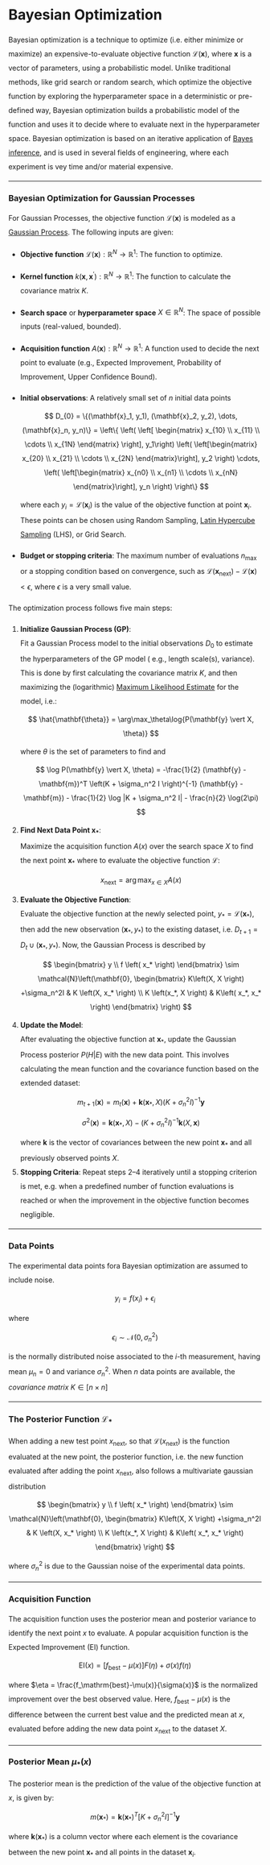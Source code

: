 <style> 
  p {line-height: 2;}
  ul {line-height: 2;}
  ol {line-height: 2;}
</style>

# Bayesian Optimization

Bayesian optimization is a technique to optimize (i.e. either minimize or maximize) an expensive-to-evaluate objective
function $\mathscr{L}(\mathbf{x})$, where $\mathbf{x}$ is a vector of parameters, using a probabilistic model. Unlike
traditional methods, like grid search or random search, which optimize the objective function by exploring the
hyperparameter space in a deterministic or pre-defined way, Bayesian optimization builds a probabilistic model of the
function and uses it to decide where to evaluate next in the hyperparameter space. Bayesian optimization is based
on an iterative application of [Bayes inference](bayesian_inference), and is used in several fields of engineering,
where each experiment is vey time and/or material expensive.

---

### Bayesian Optimization for Gaussian Processes

For Gaussian Processes, the objective function $\mathscr{L}(\mathbf{x})$ is modeled as
a [Gaussian Process](gaussian_process.md). The following inputs are given:

- **Objective function** $\mathscr{L}(\mathbf{x}): \mathbb{R}^N \rightarrow \mathbb{R}^1$: The function to
  optimize.
- **Kernel function** $k(\mathbf{x}, \mathbf{x}^\prime): \mathbb{R}^N \rightarrow \mathbb{R}^1$: The function to
  calculate the covariance matrix $K$.
- **Search space** or **hyperparameter space** $X \in \mathbb{R}^N$: The space of possible inputs (real-valued,
  bounded).
- **Acquisition function** $A(\mathbf{x}): \mathbb{R}^N \rightarrow \mathbb{R}^1$: A function used to decide the next
  point to evaluate (e.g., Expected Improvement, Probability of Improvement, Upper Confidence Bound).
- **Initial observations**: A relatively small set of $n$ initial data
  points
  $$
  D_{0} = \{(\mathbf{x}_1, y_1), (\mathbf{x}_2, y_2), \dots, (\mathbf{x}_n, y_n)\} =
  \left\{
  \left( \left[ \begin{matrix} x_{10} \\ x_{11} \\ \cdots \\ x_{1N} \end{matrix} \right], y_1\right)
  \left( \left[\begin{matrix} x_{20} \\ x_{21} \\ \cdots \\ x_{2N} \end{matrix}\right], y_2 \right)
  \cdots,
  \left( \left[\begin{matrix} x_{n0} \\ x_{n1} \\ \cdots \\ x_{nN} \end{matrix}\right], y_n \right)
  \right\}
  $$
  where each $y_i = \mathscr{L}(\mathbf{x}_i)$ is the value of the objective function at point $\mathbf{x}_i$. These
  points can be chosen using Random Sampling, [Latin Hypercube Sampling](latin_hypercube_sampling.md) (LHS), or Grid
  Search.

- **Budget or stopping criteria**: The maximum number of evaluations $n_\mathrm{max}$ or a stopping condition based on
  convergence, such as $\mathscr{L}(\mathbf{x}_\mathrm{next}) - \mathscr{L}(\mathbf{x}) < \epsilon$, where $\epsilon$ is
  a very small value.

The optimization process follows five main steps:

1. **Initialize Gaussian Process (GP)**:  
   Fit a Gaussian Process model to the initial observations $D_0$ to estimate the hyperparameters of the GP model (
   e.g., length scale(s), variance). This is done by first calculating the covariance matrix $K$, and then maximizing
   the (logarithmic) [Maximum Likelihood Estimate](maximum_likelihood_estimation.md) for the model, i.e.:
   $$
   \hat{\mathbf{\theta}} = \arg\max_\theta\log{P(\mathbf{y} \vert X, \theta)}
   $$
   where $\theta$ is the set of parameters to find and
   $$
   \log P(\mathbf{y} \vert X, \theta) = -\frac{1}{2} (\mathbf{y} - \mathbf{m})^T \left(K +
   \sigma_n^2 I \right)^{-1} (\mathbf{y} - \mathbf{m}) - \frac{1}{2} \log |K + \sigma_n^2 I| -
   \frac{n}{2} \log(2\pi)
   $$
2. **Find Next Data Point $\mathbf{x}_*$**:  
   Maximize the acquisition function $A(x)$ over the search space $X$ to find the next point $\mathbf{x}_*$ where to
   evaluate the objective function $\mathscr{L}$:
   $$
   x_{\text{next}} = \arg\max_{x \in X} A(x)
   $$
3. **Evaluate the Objective Function**:  
   Evaluate the objective function at the newly selected point, $y_* = \mathscr{L}(\mathbf{x}_*)$, then add the new
   observation $\left(\mathbf{x}_*, y_* \right)$ to the existing dataset,
   i.e. $D_{t+1}=D_t \cup \left(\mathbf{x}_*, y_* \right)$. Now, the Gaussian Process is described by
   $$
   \begin{bmatrix} y \\ f \left( x_* \right) \end{bmatrix} \sim
   \mathcal{N}\left(\mathbf{0}, \begin{bmatrix} K\left(X, X \right) +\sigma_n^2I & K \left(X, x_* \right)
   \\ K \left(x_*, X \right) & K\left( x_*, x_* \right) \end{bmatrix} \right)
   $$
4. **Update the Model**:  
   After evaluating the objective function at $\mathbf{x}_*$, update the Gaussian Process posterior $P(H \vert E)$ with
   the new data point. This involves calculating the mean function and the covariance function based on the extended
   dataset:
   $$
   m_{t+1}(\mathbf{x}) = m_t(\mathbf{x}) + \mathbf{k}(\mathbf{x}_*,X) \left(K + \sigma_n^2 I \right)^{-1} \mathbf{y}
   $$
   $$
   \sigma^2(\mathbf{x}) = \mathbf{k}(\mathbf{x}_*,X) - \left(K + \sigma_n^2 I \right)^{-1} \mathbf{k}(X, \mathbf{x})
   $$
   where $\mathbf{k}$ is the vector of covariances between the new point $\mathbf{x}_*$ and all previously observed
   points $X$.
5. **Stopping Criteria**:
   Repeat steps 2–4 iteratively until a stopping criterion is met, e.g. when a predefined number of function evaluations
   is reached or when the improvement in the objective function becomes negligible.

---

### Data Points

The experimental data points fora Bayesian optimization are assumed to include noise.
$$
y_i = f\left( x_i \right) + \epsilon_i
$$
where
$$
\epsilon_i \sim \mathcal{N}\left(0, \sigma_n^2 \right)
$$
is the normally distributed noise associated to the *i*-th measurement, having mean $\mu_n = 0$ and
variance $\sigma_n^2$. When $n$ data points are available, the *covariance matrix* $K \in [n\times n]$

---

### The Posterior Function $\mathscr{L}_*$

When adding a new test point $x_\mathrm{next}$, so that $\mathscr{L}\left( x_\mathrm{next} \right)$ is the function
evaluated at the new point, the posterior function, i.e. the new function evaluated after adding the
point $x_\mathrm{next}$, also follows a multivariate gaussian distribution
$$
\begin{bmatrix} y \\ f \left( x_* \right) \end{bmatrix} \sim
\mathcal{N}\left(\mathbf{0}, \begin{bmatrix} K\left(X, X \right) +\sigma_n^2I & K \left(X, x_* \right)
\\ K \left(x_*, X \right) & K\left( x_*, x_* \right) \end{bmatrix} \right)
$$
where $\sigma_n^2$ is due to the Gaussian noise of the experimental data points.

---

### Acquisition Function

The acquisition function uses the posterior mean and posterior variance to identify the next point $x$ to evaluate.
A popular acquisition function is the Expected Improvement ($\mathrm{EI}$) function.
$$
\mathrm{EI}(x) = \left[ f_\mathrm{best} - \mu(x)\right] F\left(\eta \right) + \sigma(x)f(\eta)
$$
where $\eta = \frac{f_\mathrm{best}-\mu(x)}{\sigma(x)}$ is the normalized improvement over the best observed value.
Here, $f_\mathrm{best} - \mu(x)$ is the difference between the current best value and the predicted mean at $x$,
evaluated before adding the new data point $x_\mathrm{next}$ to the dataset $X$.

---

### Posterior Mean $\mu_*(x)$

The posterior mean is the prediction of the value of the objective function at $x$, is given by:
$$
m(\mathbf{x}_*) = \mathbf{k}(\mathbf{x}_*)^T\left[K +\sigma_n^2 I \right]^{-1}\mathbf{y}
$$
where $\mathbf{k}(\mathbf{x}_*)$ is a column vector where each element is the covariance between the new
point $\mathbf{x}_*$ and all points in the dataset $\mathbf{x}_i$.